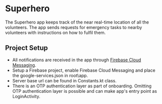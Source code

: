 # Superhero
The Superhero app keeps track of the near real-time location of all the volunteers.
The app sends requests for emergency tasks to nearby volunteers with instructions on how to fulfil them.


## Project Setup

- All notifications are received in the app through [Firebase Cloud Messaging](https://firebase.google.com/docs/cloud-messaging).
- Setup a Firebase project, enable Firebase Cloud Messaging and place the google-services.json in root\app.
- Server base url can be found in Constants.kt class.
- There is an OTP authentication layer as part of onboarding. Omitting OTP authentication layer is possible and can make app's entry point as LoginActivity.




